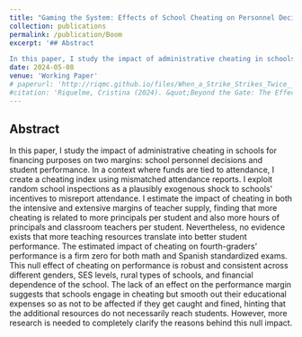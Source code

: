 ```yaml
---
title: "Gaming the System: Effects of School Cheating on Personnel Decisions and Student Performance"
collection: publications
permalink: /publication/Boom
excerpt: '## Abstract

In this paper, I study the impact of administrative cheating in schools for financing purposes on two margins: school personnel decisions and student performance. In a context where funds are tied to attendance, I create a cheating index using mismatched attendance reports. I exploit random school inspections as a plausibly exogenous shock to schools' incentives to misreport attendance. I estimate the impact of cheating in both the intensive and extensive margins of teacher supply, finding that more cheating is related to more principals per student and also more hours of principals and classroom teachers per student. Nevertheless, no evidence exists that more teaching resources translate into better student performance. The estimated impact of cheating on fourth-graders’ performance is a firm zero for both math and Spanish standardized exams. This null effect of cheating on performance is robust and consistent across different genders, SES levels, rural types of schools, and financial dependence of the school. The lack of an effect on the performance margin suggests that schools engage in cheating but smooth out their educational expenses so as not to be affected if they get caught and fined, hinting that the additional resources do not necessarily reach students. However, more research is needed to completely clarify the reasons behind this null impact.'
date: 2024-05-08
venue: 'Working Paper'
# paperurl: 'http://riqmc.github.io/files/When_a_Strike_Strikes_Twice___Accepted JDE (1).pdf'
#citation: 'Riquelme, Cristina (2024). &quot;Beyond the Gate: The Effect of Grade Retention on Educational Trajectories.&quot; <i>Working Paper</i>.'
---
```


## Abstract

In this paper, I study the impact of administrative cheating in schools for financing purposes on two margins: school personnel decisions and student performance. In a context where funds are tied to attendance, I create a cheating index using mismatched attendance reports. I exploit random school inspections as a plausibly exogenous shock to schools' incentives to misreport attendance. I estimate the impact of cheating in both the intensive and extensive margins of teacher supply, finding that more cheating is related to more principals per student and also more hours of principals and classroom teachers per student. Nevertheless, no evidence exists that more teaching resources translate into better student performance. The estimated impact of cheating on fourth-graders’ performance is a firm zero for both math and Spanish standardized exams. This null effect of cheating on performance is robust and consistent across different genders, SES levels, rural types of schools, and financial dependence of the school. The lack of an effect on the performance margin suggests that schools engage in cheating but smooth out their educational expenses so as not to be affected if they get caught and fined, hinting that the additional resources do not necessarily reach students. However, more research is needed to completely clarify the reasons behind this null impact.